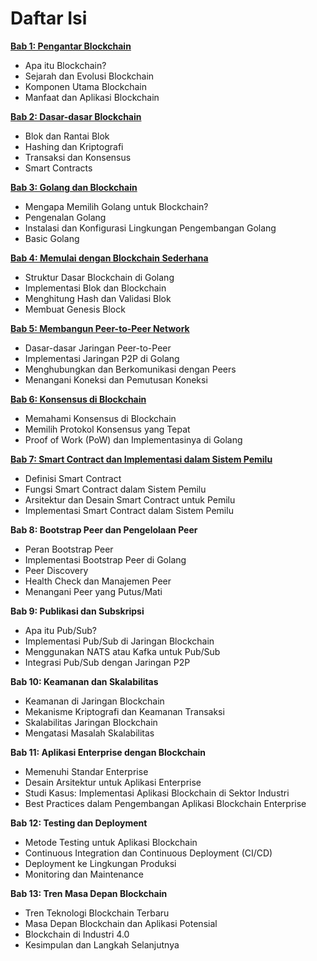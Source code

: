 # Daftar Isi

[**Bab 1: Pengantar Blockchain**](https://github.com/jacky-htg/Blockchain-for-the-Enterprise-Building-with-Golang/blob/main/Bab%201%3A%20Pengantar%20Blockchain.md)
- Apa itu Blockchain?
- Sejarah dan Evolusi Blockchain
- Komponen Utama Blockchain
- Manfaat dan Aplikasi Blockchain

[**Bab 2: Dasar-dasar Blockchain**](https://github.com/jacky-htg/Blockchain-for-the-Enterprise-Building-with-Golang/blob/main/Bab%202%20%3A%20Dasar-dasar%20Blockchain.md)
- Blok dan Rantai Blok
- Hashing dan Kriptografi
- Transaksi dan Konsensus
- Smart Contracts

[**Bab 3: Golang dan Blockchain**](https://github.com/jacky-htg/Blockchain-for-the-Enterprise-Building-with-Golang/blob/main/Bab%203%3A%20Golang%20dan%20Blockchain.md)
- Mengapa Memilih Golang untuk Blockchain?
- Pengenalan Golang
- Instalasi dan Konfigurasi Lingkungan Pengembangan Golang
- Basic Golang
  
[**Bab 4: Memulai dengan Blockchain Sederhana**](https://github.com/jacky-htg/Blockchain-for-the-Enterprise-Building-with-Golang/blob/main/Bab%204%3A%20Memulai%20dengan%20Blockchain%20Sederhana.md)
- Struktur Dasar Blockchain di Golang
- Implementasi Blok dan Blockchain
- Menghitung Hash dan Validasi Blok
- Membuat Genesis Block

[**Bab 5: Membangun Peer-to-Peer Network**](https://github.com/jacky-htg/Blockchain-for-the-Enterprise-Building-with-Golang/blob/main/Bab%205%3A%20Membangun%20Peer-to-Peer%20Network.md)
- Dasar-dasar Jaringan Peer-to-Peer
- Implementasi Jaringan P2P di Golang
- Menghubungkan dan Berkomunikasi dengan Peers
- Menangani Koneksi dan Pemutusan Koneksi

[**Bab 6: Konsensus di Blockchain**](https://github.com/jacky-htg/Blockchain-for-the-Enterprise-Building-with-Golang/blob/main/Bab%206%3A%20Konsensus%20di%20Blockchain.md)
- Memahami Konsensus di Blockchain
- Memilih Protokol Konsensus yang Tepat
- Proof of Work (PoW) dan Implementasinya di Golang

[**Bab 7: Smart Contract dan Implementasi dalam Sistem Pemilu**](https://github.com/jacky-htg/Blockchain-for-the-Enterprise-Building-with-Golang/blob/main/Bab%207%20%3A%20Smart%20Contract%20dan%20Implementasi%20dalam%20Sistem%20Pemilu.md)
- Definisi Smart Contract
- Fungsi Smart Contract dalam Sistem Pemilu
- Arsitektur dan Desain Smart Contract untuk Pemilu
- Implementasi Smart Contract dalam Sistem Pemilu

**Bab 8: Bootstrap Peer dan Pengelolaan Peer**
- Peran Bootstrap Peer
- Implementasi Bootstrap Peer di Golang
- Peer Discovery
- Health Check dan Manajemen Peer
- Menangani Peer yang Putus/Mati

**Bab 9: Publikasi dan Subskripsi**
- Apa itu Pub/Sub?
- Implementasi Pub/Sub di Jaringan Blockchain
- Menggunakan NATS atau Kafka untuk Pub/Sub
- Integrasi Pub/Sub dengan Jaringan P2P

**Bab 10: Keamanan dan Skalabilitas**
- Keamanan di Jaringan Blockchain
- Mekanisme Kriptografi dan Keamanan Transaksi
- Skalabilitas Jaringan Blockchain
- Mengatasi Masalah Skalabilitas

**Bab 11: Aplikasi Enterprise dengan Blockchain**
- Memenuhi Standar Enterprise
- Desain Arsitektur untuk Aplikasi Enterprise
- Studi Kasus: Implementasi Aplikasi Blockchain di Sektor Industri
- Best Practices dalam Pengembangan Aplikasi Blockchain Enterprise

**Bab 12: Testing dan Deployment**
- Metode Testing untuk Aplikasi Blockchain
- Continuous Integration dan Continuous Deployment (CI/CD)
- Deployment ke Lingkungan Produksi
- Monitoring dan Maintenance

**Bab 13: Tren Masa Depan Blockchain**
- Tren Teknologi Blockchain Terbaru
- Masa Depan Blockchain dan Aplikasi Potensial
- Blockchain di Industri 4.0
- Kesimpulan dan Langkah Selanjutnya
